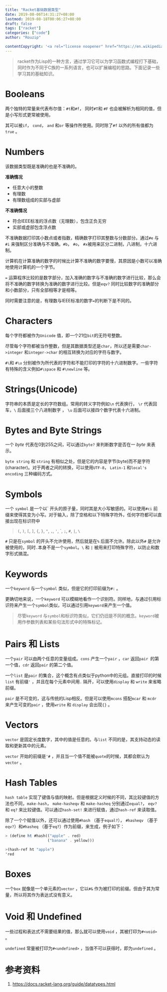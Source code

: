```yaml
---
title: "Racket基础数据类型"
date: 2019-08-06T14:31:27+08:00
lastmod: 2019-08-18T00:06:27+08:00
draft: false
tags: ["racket"]
categories: ["code"]
author: "Rouzip"

contentCopyright: '<a rel="license noopener" href="https://en.wikipedia.org/wiki/Wikipedia:Text_of_Creative_Commons_Attribution-ShareAlike_3.0_Unported_License" target="_blank">Creative Commons Attribution-ShareAlike License</a>'
---
```


> racket作为Lisp的一种方言，通过学习它可以为学习函数式编程打下基础，同时作为不同于C族的一系列语言，也可以扩展编程的思路。下面记录一些学习其的基础知识。

<!--more-->

# Booleans

两个独特的常量来代表布尔值：`#t`和`#f`， 同时`#T`和 `#F` 也会被解析为相同的值，但是小写形式更常被使用。

其可以被`if`， `cond`， `and` 和`or` 等操作所使用。同时除了`#f` 以外的所有值都为`true` 。

# Numbers

该数据类型既是准确的也是不准确的。

**准确情况**

- 任意大小的整数
- 有理数
- 有理数组成的实部与虚部

**不准确情况**

- 符合IEEE标准的浮点数（无理数），包含正负无穷
- 实部或虚部包含浮点数

不准确数据打印其小数点或者指数，精确数字打印其整数与分数部分。通过`#e` 与 `#i` 来强制区分准确与不准确。`#b`，  `#o`， `#x`被用来区分二进制，八进制，十六进制。

计算机在计算准确的数字的时候比计算不准确的数字要慢，其原因是小数可以准确地使用计算机的一个字节。

`=` 运算程序比较的是数字部分，加入准确的数字与不准确的数字进行比较，那么会将不准确的数字转换为准确的数字进行比较。但是`eqv?` 同时比较数字的准确部分和小数部分，只有全部相等才是相等。

同时需要注意的是，有理数与IEEE标准的数字`=`的判断下是不同的。

# Characters

每个字符都被作为`Unicode` 值，即一个21位`bit`的无符号整数。

尽管每个字符都被当作整数，但是其数据类型还是`char`，所以还是需要`char->integer` 和`integer->char` 的相互转换为对应的字符与数字。

`#\`和 `#\u` 分别被作为所代表的字符和不能打印的字符的十六进制数字。一些字符有特殊的含义例如`#\space` 和 `#\newline` 等。

# Strings(Unicode)

字符串的本质是定长的字符数组。常用的转义字符例如`\n` 代表换行， `\r` 代表回车，`\` 后面接三个八进制数字 ， `\u` 后面可以接四个数字代表十六进制。

# Bytes and Byte Strings

一个 *byte* 代表在0到255之间，可以通过`byte?` 来判断数字是否在一 *byte* 来表示。

`byte string` 和 `string` 有相似之处，但是它的内容是字节(byte)而不是字符(character)。对于两者之间的转换，可以使用`UTF-8`， `Latin-1` 和`local's encoding` 三种编码方式。

# Symbols

一个 `symbol` 是一个以\` 开头的原子量，同时其是大小写敏感的。可以使用`#ci` 前缀来使得其变为小写。对于输入，除了空格和以下特殊字符外，任何字符都可以直接出现在标识符中

> `(`, `)`, `[`, `]`, `{`, `}`, `"`, `,`, `'`, \`, `;`, `#`, `|`, `\` 

`#` 只是在`symbol` 的开头不允许使用，然后就是在`%` 后面不允许。除此以外`#` 是允许被使用的，同时`.`本身不是一个`symbol`。`\` 和 `|` 被用来打印特殊字符，以防止和数字形式搞混。

# Keywords

一个`keyword` 与一个`symbol` 类似，但是它的打印前缀为`#:` 。

更确切地来说，一个`keyword` 可以模糊地看作一个识别符。同样地，与通过引用标识符来产生一个`symbol`类似，可以通过引用`keyword`来产生一个值。

> 尽管`keyword` 与`symbol`和标识符类似，它们仍旧是不同的概念。`keyword`被用作参数列表和某些句法形式中的特殊标记。

# Pairs 和 Lists

一个`pair` 可以由两个任意的变量组成。`cons` 产生一个`pair` ，`car` 返回`pair `的第一个值，`cdr` 返回`pair` 的第二个值。

一个`list` 是`pair` 的集合，这个概念有点类似于python中的元组。直接打印的时候`list` 有前缀`'` ，并且在每个元素中间用`.` 隔开，可以使用`display` 和 `write` 来省略前缀。

`pair` 是不可变的，这与传统的Lisp相反。但是可以使用`mcons` 搭配`mcar` 和 `mcdr` 来产生可变的`pair` ，使用`write` 和 `display` 会出现`{}` 。

# Vectors

`vector` 是固定长度数字，其中的值是任意的。与`list` 不同的是，其支持动态的读取和更新其中的元素。

`vector` 开始的前缀是`'#` ，并且当一个值不能被`quote`的时候，其都会默认为`vector` 。

# Hash Tables

`hash table` 实现了键值与值的映射。但是根据定义时候的不同，其比较键值的方法也不同，`make-hash`， `make-hasheqv` 和 `make-hasheq` 分别通过`equal?`， `eqv?` 和 `eq?` 来比较键值。可以通过`hash-set!` 来进行赋值，通过`hash-ref` 来读取值。

除了一个个赋值以外，还可以通过使用`#hash` （基于`equal?`）， `#hasheqv` （基于`eqv?`）和`#hasheq` （基于`eq?`）作为前缀，来生成，例子如下：

```scheme
> (define ht #hash(("apple" . red) 
                   ("banana" . yellow)))

>(hash-ref ht "apple")
'red
```

# Boxes

一个`box` 就像是一个单元素的`vector` ，它以`#&` 作为被打印的前缀。但由于其为常量，所以将其作为表达式没有意义。

# Void 和 Undefined

一些过程和表达式不需要结果的值，那么就可以使用`void` ，其被打印为`#<void>` 。

`undefined` 常量被打印为`#<undefined>` ，当值不可以获得时，即为`undefined` 。

# 参考资料

1. https://docs.racket-lang.org/guide/datatypes.html